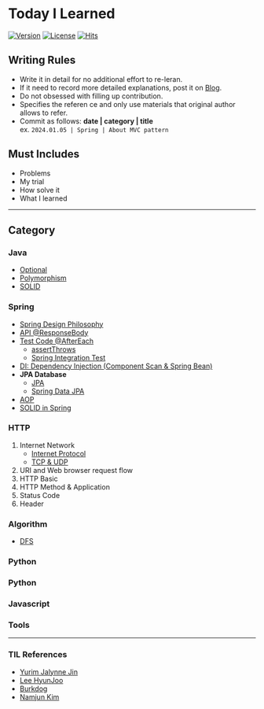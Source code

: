 # Today I Learned

[![Version](https://img.shields.io/badge/version-2024.1.5-red.svg)](./CHANGELOG)  [![License](https://img.shields.io/github/license/mashape/apistatus.svg)](./LICENSE)  [![Hits](https://hits.seeyoufarm.com/api/count/incr/badge.svg?url=https://github.com/yeong-hwan/TIL)](https://hits.seeyoufarm.com/)

## Writing Rules

* Write it in detail for no additional effort to re-leran.
* If it need to record more detailed explanations, post it on [Blog](link).
* Do not obsessed with filling up contribution.
* Specifies the referen ce and only use materials that original author allows to refer.
* Commit as follows: __date | category | title__  
ex. `2024.01.05 | Spring | About MVC pattern`

## Must Includes
- Problems
- My trial
- How solve it
- What I learned

--- 

## Category

### Java
- [Optional](Java/optional.md)
- [Polymorphism](Java/polymorphism.md)
- [SOLID](Java/solid.md)

### Spring
- [Spring Design Philosophy](Spring/spring_design_philosophy.md)
- [API @ResponseBody](Spring/api.md)
- [Test Code @AfterEach](Spring/test.md)
    - [assertThrows](Spring/assert_throws.md)
    - [Spring Integration Test](Spring/spring_integration_test.md)
- [DI: Dependency Injection (Component Scan & Spring Bean)](Spring/dependency_injection.md)
- **JPA Database**
    - [JPA](Spring/jpa.md)
    - [Spring Data JPA](Spring/spring_data_jpa.md)
- [AOP](Spring/aop.md)
- [SOLID in Spring](Spring/solid_in_spirng.md)

### HTTP
1. Internet Network
    - [Internet Protocol](Http/internet_protocol.md)
    - [TCP & UDP](Http/tcp.md)
2. URI and Web browser request flow
3. HTTP Basic
4. HTTP Method & Application
5. Status Code 
6. Header


### Algorithm
- [DFS](Algorithm/dfs.md)

### Python
### Python
### Javascript
### Tools
<!-- 
### Seminar & Conference

* [[2017.11.16] okky 미니 세미나 - 비전공 학원출신 SI 개발자, 유명 스타트업 들어간 ssul](https://github.com/namjunemy/TIL/blob/master/SeminarAndConference/20171116_okky_mini_seminar_woowahan_bros_lee.md)
* [[2018.02.27] okky 미니 세미나 - IT 회사 탐방기, 닭집 CEO보단 개발자](https://github.com/namjunemy/TIL/blob/master/SeminarAndConference/20180227_okky_mini_seminar_hwang_whosoon.md)
* [[2018.03.29] okky 미니 세미나 - 유명 IT 기업 입사 도전 성공기](https://github.com/namjunemy/TIL/blob/master/SeminarAndConference/20180329_okky_mini_seminar_kakao_leekyoungil_feedback_ok.md)
* [[2018.04.18] 2018 aws summit seoul](https://github.com/namjunemy/TIL/blob/master/SeminarAndConference/20180418_aws_summit_seoul.md)
* [[2018.09.11] 사내 세미나 - 협업의 육하원칙](https://github.com/namjunemy/TIL/blob/master/SeminarAndConference/20180911_agile_seminar.md)
* [[2019.04.18] 2019 aws summit seoul](https://github.com/namjunemy/TIL/blob/master/SeminarAndConference/20190418_aws_summit_2019.md)
* [[2019.09.26] 우아한 스프링 배치](https://github.com/namjunemy/TIL/blob/master/SeminarAndConference/20190926_spring_batch.md)
* [[2019.10.18] Kafka Conference Seoul 2019](https://github.com/namjunemy/TIL/blob/master/SeminarAndConference/20191018_kafka_conference_seoul.md)
* [[2019.11.21] 우아한 레디스]( https://github.com/namjunemy/TIL/blob/master/SeminarAndConference/20191121_redis.md )
* [[2019.11.27] NHN FORWARD 2019 후기](https://github.com/namjunemy/TIL/blob/master/SeminarAndConference/20191127_nhnforward.md)
* [[2020.02.11] Google BigQuery](https://github.com/namjunemy/TIL/blob/master/SeminarAndConference/20200211_bigquery.md)
* [교육자 자바지기님의 토크&세미나](https://github.com/namjunemy/TIL/blob/master/SeminarAndConference/javajigi_seminar.md)

### Java

* [개발하면서 마주한 자주 사용되는 팁 & 문제 해결 노트](https://github.com/namjunemy/TIL/blob/master/Java/tips.md)
* [DI(Dependency Injection)를 이용한 빈 의존성 관리](https://github.com/namjunemy/TIL/blob/master/Java/dependency_injection_for_bean_management.md)
* [12장. 멀티 스레드](https://github.com/namjunemy/TIL/blob/master/Java/thisisjava_12_multi_thread.md)
* [13장. 제네릭](https://github.com/namjunemy/TIL/blob/master/Java/thisisjava_13_generic.md)
* [14장. 람다식](https://github.com/namjunemy/TIL/blob/master/Java/thisisjava_14_lambda.md)
* [15장. 컬렉션](https://github.com/namjunemy/TIL/blob/master/Java/thisisjava_15_collection.md)
* [16장. 스트림과 병렬처리](https://github.com/namjunemy/TIL/blob/master/Java/thisisjava_16_stream_parallel_processing.md)
* [개발서버에 소스코드를 배포하는 과정에 대한 자동화](https://github.com/namjunemy/TIL/blob/master/Java/source_code_deploy_automation.md)
* [Java Logging Framework, LOGBack](https://github.com/namjunemy/TIL/blob/master/Java/logging_framework.md)
* [Ehcache Configuration](https://github.com/namjunemy/TIL/blob/master/Java/ehcache_config.md)

### JPA

* [JPA의 트랜잭션 범위의 영속성 컨텍스트 전략, 스프링이 엔티티매니저의 Thread-safe를 보장하는 방법](https://github.com/namjunemy/TIL/blob/master/Jpa/transaction_persistence_context.md)

* 자바 ORM 표준 JPA 프로그래밍 - 기본편
    * [01. SQL 중심적인 개발의 문제점](https://github.com/namjunemy/TIL/blob/master/Jpa/inflearn/01_sql_centric_problem.md)
    * [02. JPA 소개](https://github.com/namjunemy/TIL/blob/master/Jpa/inflearn/02_jpa_intro.md)
    * [03. JPA 시작하기(프로젝트 생성, 애플리케이션 개발), JPQL 소개](https://github.com/namjunemy/TIL/blob/master/Jpa/inflearn/03_jpa_start_hello_application.md)
    * [04. 영속성 컨텍스트](https://github.com/namjunemy/TIL/blob/master/Jpa/inflearn/04_persistence_context.md)
    * [05. 엔티티 매핑(객체와 테이블, 필드와 컬럼, 기본키 매핑)](https://github.com/namjunemy/TIL/blob/master/Jpa/inflearn/05_entity_mapping.md)
    * [06. 연관관계 매핑 기초(단방향, 양방향 매핑 이론, 연관관계의 주인)](https://github.com/namjunemy/TIL/blob/master/Jpa/inflearn/06_relational_mapping.md)
    * [07. 다양한 연관관계 매핑(@ManyToOne, @OneToMany, @OneToOne, @OneToMany)](https://github.com/namjunemy/TIL/blob/master/Jpa/inflearn/07_various_relational_mapping.md)
    * [08. 고급 매핑(상속관계 매핑, @MappedSuperclass)](https://github.com/namjunemy/TIL/blob/master/Jpa/inflearn/08_advanced_mapping.md)
    * [09. 프록시, 즉시로딩과 지연로딩, 영속성 전이와 고아 객체](https://github.com/namjunemy/TIL/blob/master/Jpa/inflearn/09_proxy_and_relation_managing.md)
    * [10. 값 타입, 임베디드 타입, 값 타입 컬렉션](https://github.com/namjunemy/TIL/blob/master/Jpa/inflearn/10_value_type.md)
    * [11. JPQL 객체 지향 쿼리 언어 - 기본(프로젝션, 페이징, 조인, 서브쿼리, 타입 표현, 조건식, 함수)](https://github.com/namjunemy/TIL/blob/master/Jpa/inflearn/11_jpql.md)
    * [12. JPQL 객체 지향 쿼리 언어 - 중급(경로표현식, 페치조인, 다형성쿼리,  Named 쿼리, 벌크 연산)](https://github.com/namjunemy/TIL/blob/master/Jpa/inflearn/12_jpql2.md)
    * [99. 단계별 실전 예제](https://github.com/namjunemy/TIL/blob/master/Jpa/inflearn/99_practical_example.md)
    
* T아카데미 토크온 세미나
    * [01. SQL 중심적인 개발의 문제점과 JPA 소개](<https://github.com/namjunemy/TIL/blob/master/Jpa/tacademy/01_jpa_basic_intro.md>)
    * [02. JPA 기초와 매핑](<https://github.com/namjunemy/TIL/blob/master/Jpa/tacademy/02_jpa_basic_mapping.md>)
    * [03. JPA 필드와 컬럼 매핑](<https://github.com/namjunemy/TIL/blob/master/Jpa/tacademy/03_jpa_field_column_mapping.md>)
    * [04. JPA 연관관계 매핑 이론 - 단방향 매핑, 양방향 매핑](<https://github.com/namjunemy/TIL/blob/master/Jpa/tacademy/04_jpa_relational_mapping.md>)
    * [05. JPA 영속성 컨텍스트, 프록시와 Lazy Loding](<https://github.com/namjunemy/TIL/blob/master/Jpa/tacademy/05_jpa_persistence_context.md>)
    * [06. JPA 객체지향 쿼리, JPQL](<https://github.com/namjunemy/TIL/blob/master/Jpa/tacademy/06_jpa_query.md>)
    * [07. Spring Data JPA와 QueryDSL 이해, 실무 경험 공유](https://github.com/namjunemy/TIL/blob/master/Jpa/tacademy/07_spring_data_jpa.md)

### Spring Boot

* [[스프링 부트 개념과 활용] 1. 스프링 부트 시작하기](https://github.com/namjunemy/TIL/blob/master/SpringBoot/01_springboot_intro.md)
* [[스프링 부트 개념과 활용] 2. 스프링 부트 원리](https://github.com/namjunemy/TIL/blob/master/SpringBoot/02_springboot_principle.md)
* [[스프링 부트 개념과 활용] 3. 스프링 부트 활용](https://github.com/namjunemy/TIL/blob/master/SpringBoot/03_springboot_utilization.md)
* [[스프링 부트 개념과 활용] 4. 스프링 MVC](https://github.com/namjunemy/TIL/blob/master/SpringBoot/04_springboot_spring_web_mvc.md)
* [[스프링 부트 개념과 활용] 5. 스프링 데이터](https://github.com/namjunemy/TIL/blob/master/SpringBoot/05_springboot_spring_data.md)

### Spring

* [Spring 5 레시피 - 스프링 코어](https://github.com/namjunemy/TIL/blob/master/Spring/spring_5_recipes_2_spring_core.md)

- [스프링 프레임워크 핵심 기술](https://github.com/namjunemy/TIL/blob/master/Spring/spring_framework_core.md)
- [1. 스프링이란?](https://github.com/namjunemy/TIL/blob/master/Spring/what_is_spring.md)
- [2. 프로젝트 만들기](https://github.com/namjunemy/TIL/blob/master/Spring/create_spring_project.md)
- [3,4. Dependency Injection](https://github.com/namjunemy/TIL/blob/master/Spring/dependency_injection.md)
- [5. DI 활용](https://github.com/namjunemy/TIL/blob/master/Spring/dependency_injection_uses.md)
- [6. DI 설정 방법(xml, java)](https://github.com/namjunemy/TIL/blob/master/Spring/how_to_set_up_DI.md)
- [7. 생명주기와 범위(Life Cycle, Scope)](https://github.com/namjunemy/TIL/blob/master/Spring/lifecycle_and_scope.md)
- [8. 외부 파일을 이용한 스프링 설정(Environment, Properties, Profile)](https://github.com/namjunemy/TIL/blob/master/Spring/settings_using_external_files.md)
- [9,10. Spring AOP(Aspect Oriented Programming)](https://github.com/namjunemy/TIL/blob/master/Spring/aspect_oriented_programming.md)
- [11. Spring MVC basic](https://github.com/namjunemy/TIL/blob/master/Spring/mvc_basic.md)
- [12. MVC Controller](https://github.com/namjunemy/TIL/blob/master/Spring/mvc_controller.md)
- [13. MVC Form Data](https://github.com/namjunemy/TIL/blob/master/Spring/mvc_form_data.md)
- [14. @RequestMapping Parameter](https://github.com/namjunemy/TIL/blob/master/Spring/request_mapping_parameter.md)
- [15. Form 데이터 값 검증](https://github.com/namjunemy/TIL/blob/master/Spring/form_data_validation.md)
- [16. 스프링 MVC 게시판1(프로젝트 설계, DB 구축)](https://github.com/namjunemy/TIL/blob/master/Spring/spring_mvc_board_1.md)
- [17. 스프링 MVC 게시판2(패키지 구성, Controller, list page)](https://github.com/namjunemy/TIL/blob/master/Spring/spring_mvc_board_2.md)
- [18. 스프링 MVC 게시판3(리스트 조회, 게시물 등록, 상세조회)](https://github.com/namjunemy/TIL/blob/master/Spring/spring_mvc_board_3.md)
- [19. 스프링 MVC 게시판(게시물 수정, 게시물 삭제)](https://github.com/namjunemy/TIL/blob/master/Spring/spring_mvc_board_4.md)
- [20. 스프링 MVC 게시판(댓글 등록)](https://github.com/namjunemy/TIL/blob/master/Spring/spring_mvc_board_5.md)
- [21. 스프링 JDBC](https://github.com/namjunemy/TIL/blob/master/Spring/spring_jdbc.md)
- [22. 트랜잭션1(개념 및 사용 방법)](https://github.com/namjunemy/TIL/blob/master/Spring/transaction_1.md)
- [23. 트랜잭션2(TransactionTemplate, 복수 트랜잭션 처리)](https://github.com/namjunemy/TIL/blob/master/Spring/transaction_2.md)
- [24. 트랜잭션3(트랜잭션 전파 속성)](https://github.com/namjunemy/TIL/blob/master/Spring/transaction_3.md)
- [25. Security1(보안 관련 설정, 라이브러리 추가)](https://github.com/namjunemy/TIL/blob/master/Spring/security_1.md)
- [26. Security2(로그인 페이지 생성 및 연동, 기능 추가)](https://github.com/namjunemy/TIL/blob/master/Spring/security_2.md)
- [27. Security3(보안 관련 taglibs 사용법)](https://github.com/namjunemy/TIL/blob/master/Spring/security_3.md)
- [28. Mybatis1(기본 설정)](https://github.com/namjunemy/TIL/blob/master/Spring/mybatis_1.md)
- [29. Mybatis2(리스트 출력)](https://github.com/namjunemy/TIL/blob/master/Spring/mybatis_2.md)
- [30. Mybatis1(글 작성 및 삭제, 마무리)](https://github.com/namjunemy/TIL/blob/master/Spring/mybatis_3.md)

### Database

* [database의 본질](https://github.com/namjunemy/TIL/blob/master/Database/Database_Intro_Opentutorials.md)
* [MySQL 01 - Intro](https://github.com/namjunemy/TIL/blob/master/Database/MySQL_01.md)
* [MySQL 02 - CRUD](https://github.com/namjunemy/TIL/blob/master/Database/MySQL_02.md)
* [MySQL 03 - 관계형 데이터베이스의 필요성과 JOIN](https://github.com/namjunemy/TIL/blob/master/Database/MySQL_03.md)
* [Windows10 환경에서 Mysql-5.7.19 설치 및 세팅 가이드](https://github.com/namjunemy/TIL/blob/master/Database/MySQL-5.7.19_Installation_Guide.md)
* [MySQL 사용자 계정 추가/삭제, 권한 제어](https://github.com/namjunemy/TIL/blob/master/Database/MySQL_User_Create_Remove_Grant_Revoke.md)
* [MySQL CURRENT_TIMESTAMP(vs Oracle SYSDATE)](https://github.com/namjunemy/TIL/blob/master/Database/MySQL_CURRENT_TIMESTAMP.md)
* [ORACLE_sequence_in_MySQL](https://github.com/namjunemy/TIL/blob/master/Database/ORACLE_sequence_in_MySQL.md)
* [MySQL unique index vs index](https://github.com/namjunemy/TIL/blob/master/Database/MySQL_UniqueIndex_Index.md)

### Node.js

* [[Node API 서버] Hello Nodejs](https://github.com/namjunemy/TIL/blob/master/Node.js/node_api_server_hello_node.md)
* [[Node API 서버] Express basic](https://github.com/namjunemy/TIL/blob/master/Node.js/node_api_server_express_basic.md)
* [[Node API 서버] NPM](https://github.com/namjunemy/TIL/blob/master/Node.js/node_api_server_npm.md)
* [[Node API 서버] REST API(첫번째 API 만들기)](https://github.com/namjunemy/TIL/blob/master/Node.js/node_api_server_rest_api.md)
* [[Node API 서버] 테스트 주도 개발(mocha, should, supertest)](https://github.com/namjunemy/TIL/blob/master/Node.js/node_api_server_test_driven_development.md)
* [[Node API 서버] TDD로 하는 API 서버 개발](https://github.com/namjunemy/TIL/blob/master/Node.js/node_api_server_tdd_api_server.md)
* [[Node API 서버] 코드 리팩토링(라우터, 컨트롤러, 테스트 코드, 테스트 환경 개선)](https://github.com/namjunemy/TIL/blob/master/Node.js/node_api_server_code_refactoring.md)
* [[Node API 서버] ORM DB연동 및 학습 마무리](https://github.com/namjunemy/TIL/blob/master/Node.js/node_api_server_database.md)

### Vue.js

* [Vue를 위한 개발환경 설정](https://github.com/namjunemy/TIL/blob/master/Vue/02_environment_settings.md)
* [Vue 시작하기](https://github.com/namjunemy/TIL/blob/master/Vue/03_vue_getting_started.md)
* [Vue Instance, Lifecycle](https://github.com/namjunemy/TIL/blob/master/Vue/04_vue_instance.md)
* [Vue Components(global, local)](https://github.com/namjunemy/TIL/blob/master/Vue/05_vue_components.md)
* [Vue Component 통신(props, event bus, v-for)](https://github.com/namjunemy/TIL/blob/master/Vue/06_vue_component_communication.md)
* [Vue Router(Nested Router, Named View)](https://github.com/namjunemy/TIL/blob/master/Vue/07_vue_router.md)
* [Vue Resource](https://github.com/namjunemy/TIL/blob/master/Vue/08_vue_resource.md)
* [Vue Template](https://github.com/namjunemy/TIL/blob/master/Vue/09_vue_template.md)
* [Vue Data Binding](https://github.com/namjunemy/TIL/blob/master/Vue/10_vue_data_binding.md)
* [Single File Component(.vue)](https://github.com/namjunemy/TIL/blob/master/Vue/11_single_file_component.md)
* [Vue CLI를 이용한 프로젝트 구성 방법 + Single File Component](https://github.com/namjunemy/TIL/blob/master/Vue/12_vue_development_workflow.md)
* [Vue Loader, 전체 내용 정리](https://github.com/namjunemy/TIL/blob/master/Vue/13_vue_loader.md)
* [Vue.js를 위한 ES6](https://github.com/namjunemy/TIL/blob/master/Vue/es6_for_vuejs.md)
* [Vuex 개요](https://github.com/namjunemy/TIL/blob/master/Vue/14_vuex_intro.md)
* [Vuex의 기술 요소](https://github.com/namjunemy/TIL/blob/master/Vue/15_vuex_element.md)
* [Vuex Helper](https://github.com/namjunemy/TIL/blob/master/Vue/16_vuex_helper.md)

### Git

* [gitignore 파일 생성 및 사용자 규칙 정의](https://github.com/namjunemy/TIL/blob/master/Git/gitignore_file_create_and_customizing.md)

### JavaScript

* [[INSIDE JavaScript] 01. 자바스크립트 기본 개요](https://github.com/namjunemy/TIL/blob/master/JavaScript/01_js_core_concepts.md)
* [[INSIDE JavaScript] 03. 자바스크립트 데이터 타입과 연산자](https://github.com/namjunemy/TIL/blob/master/JavaScript/03_js_data_type_operators.md)

### Design Pattern

* [Strategy Pattern](https://github.com/namjunemy/TIL/blob/master/DesignPattern/01_strategy_pattern.md)
* [Adapter Pattern](https://github.com/namjunemy/TIL/blob/master/DesignPattern/02_adapter_pattern.md)
* [Template Method Pattern](https://github.com/namjunemy/TIL/blob/master/DesignPattern/03_template_method_pattern.md)
* [Factory Method Pattern](https://github.com/namjunemy/TIL/blob/master/DesignPattern/04_factory_method_pattern.md)
* [Singleton Pattern](https://github.com/namjunemy/TIL/blob/master/DesignPattern/05_singleton_pattern.md)
* [Prototype Pattern](https://github.com/namjunemy/TIL/blob/master/DesignPattern/06_prototype_pattern.md)
* [Builder Pattern](https://github.com/namjunemy/TIL/blob/master/DesignPattern/07_builder_pattern.md)
* [Abstract Factory Pattern](https://github.com/namjunemy/TIL/blob/master/DesignPattern/08_abstract_factory_pattern.md)

### Algorithm

- [1-1. 알고리즘의 분석](https://github.com/namjunemy/TIL/blob/master/Algorithm/analysis_of_algorithms.md)
- [2-1. 순환의 개념과 기본 예제 1 - recursion basic](https://github.com/namjunemy/TIL/blob/master/Algorithm/recursion_01.md)
- [2-2. 순환의 개념과 기본 예제 2 - recursive thinking](https://github.com/namjunemy/TIL/blob/master/Algorithm/recursion_02.md)
- [2-3. 순환의 개념과 기본 예제 3 - designing_recursion](https://github.com/namjunemy/TIL/blob/master/Algorithm/recursion_03.md)
- [2-4. Recursion 응용 1 - maze, 미로찾기](https://github.com/namjunemy/TIL/blob/master/Algorithm/recursion_04.md)
- [2-5. Recursion 응용 2 - counting_cells_in_a_blob](https://github.com/namjunemy/TIL/blob/master/Algorithm/recursion_05.md)
- [2-6. Recursion 응용 3 - n queens problem(backtracking)](https://github.com/namjunemy/TIL/blob/master/Algorithm/recursion_06.md)
- [2-7. Recursion 응용 4 - powerset, 멱집합](https://github.com/namjunemy/TIL/blob/master/Algorithm/recursion_07.md)
- [3-1. 기본 정렬 알고리즘(selection, bubble, insertion)](https://github.com/namjunemy/TIL/blob/master/Algorithm/sort_01.md)
- [3-2. Merge Sort(합병정렬)](https://github.com/namjunemy/TIL/blob/master/Algorithm/sort_02.md)
- [3-3. Quick Sort(빠른정렬)](https://github.com/namjunemy/TIL/blob/master/Algorithm/sort_03.md)
- [3-4. Heap Sort(힙정렬)](https://github.com/namjunemy/TIL/blob/master/Algorithm/sort_04.md)
- [3-5. Priority Queue(우선순위 큐)](https://github.com/namjunemy/TIL/blob/master/Algorithm/sort_05.md)
- [3-6. 정렬의 하한(lower bound)](https://github.com/namjunemy/TIL/blob/master/Algorithm/sort_06.md)
- [3-7. Counting Sort - 선형시간 정렬 알고리즘](https://github.com/namjunemy/TIL/blob/master/Algorithm/sort_07.md)
- [3-8. Radix Sort](https://github.com/namjunemy/TIL/blob/master/Algorithm/sort_08.md)
- [3-9. Sorting in Java](https://github.com/namjunemy/TIL/blob/master/Algorithm/sort_09.md)
- [알고리즘을 위한 자바 IO](https://github.com/namjunemy/TIL/blob/master/Algorithm/java_io_for_algorithm.md)
- [4-1. Tree, Binary Tree](https://github.com/namjunemy/TIL/blob/master/Algorithm/binary_search_tree_01.md)
- [4-2. Binary Search Tree - 이진 탐색 트리](https://github.com/namjunemy/TIL/blob/master/Algorithm/binary_search_tree_02.md)
- [5-1. Red Black Tree - 개요](https://github.com/namjunemy/TIL/blob/master/Algorithm/red_black_tree_01.md)
- [5-2. Red Black Tree - INSERT, FIXUP 연산](https://github.com/namjunemy/TIL/blob/master/Algorithm/red_black_tree_02.md)
- [5-3. Red Black Tree - DELETE, FIXUP 연산](https://github.com/namjunemy/TIL/blob/master/Algorithm/red_black_tree_03.md)
- [6-1. Hashing - 개요](https://github.com/namjunemy/TIL/blob/master/Algorithm/hashing_01.md)
- [6-2. Hashing - Hash 함수, Hashing in Java](https://github.com/namjunemy/TIL/blob/master/Algorithm/hashing_02.md)
- [7-1. Graph 01 - 개념과 표현](https://github.com/namjunemy/TIL/blob/master/Algorithm/graph_01.md)
- [7-2. Graph 02 - BFS(Breadth-First Search, 너비우선탐색)](https://github.com/namjunemy/TIL/blob/master/Algorithm/graph_02.md)
- [7-3. Graph 03 - DFS(Depth-First Search, 깊이우선탐색)](https://github.com/namjunemy/TIL/blob/master/Algorithm/graph_03.md)
- [7-4. Graph 04 - DAG(Directed Acycllic Graph)](https://github.com/namjunemy/TIL/blob/master/Algorithm/graph_04.md)
- [8-1. Dynamic Programming 01 - Memoization, Bottom-Up(Fibonacci)](https://github.com/namjunemy/TIL/blob/master/Algorithm/dynamic_programming_01.md)
- [8-2. Dynamic Programming 02 - Metric Path(Recursion -> DP)](https://github.com/namjunemy/TIL/blob/master/Algorithm/dynamic_programming_02.md)
- [8-3. Dynamic Programming 03 - Optimal Substructure](https://github.com/namjunemy/TIL/blob/master/Algorithm/dynamic_programming_03.md)
- [8-4. Dynamic Programming 04 - Matrix Chain Multiplication](https://github.com/namjunemy/TIL/blob/master/Algorithm/dynamic_programming_04.md)
- [8-5. Dynamic Programming 05 - Longest Common Subsequence](https://github.com/namjunemy/TIL/blob/master/Algorithm/dynamic_programming_05.md)
- [8-6. Dynamic Programming 06 - Knapsack Problem](https://github.com/namjunemy/TIL/blob/master/Algorithm/dynamic_programming_06.md)

### Redis

* [Redis on Windows](https://github.com/namjunemy/TIL/blob/master/Redis/redis_on_windows.md)


### Linux

* [CentOS 7](https://github.com/namjunemy/TIL/blob/master/Linux/centos7.md)

### ElasticStack

* [elasticsearch getting started(개념, 설치 및 실행, 클러스터 구축)](https://github.com/namjunemy/TIL/blob/master/ElasticStack/elasticsearch_getting_started.md)
* [elasticsearch relevance(ES의 검색 score 계산 알고리즘)](https://github.com/namjunemy/TIL/blob/master/ElasticStack/elasticsearch_relevance.md)
* [elasticsearch APIs](https://github.com/namjunemy/TIL/blob/master/ElasticStack/elasticsearch_api.md)
* [logstash plugins](https://github.com/namjunemy/TIL/blob/master/ElasticStack/logstash_plugin.md)
* [rhel7.5 기반 elasticsearch cluster 구성 팁](https://github.com/namjunemy/TIL/blob/master/ElasticStack/elasticsearch_cluster_rhel7_tips.md)

### Cloud

* [AWS RDS 기본 설정](https://github.com/namjunemy/TIL/blob/master/Cloud/aws_rds_basic_settings.md)
* [AWS EC2 서버 생성, 접속시 필수 설정](https://github.com/namjunemy/TIL/blob/master/Cloud/aws_ec2_basic_settings.md)
* [AWS EC2 인스턴스 생성하기](https://github.com/namjunemy/TIL/blob/master/Cloud/aws_ec2_create_instance.md)
* [AWS EC2 ssh 원격 접속과 scp를 통한 파일 업로드](https://github.com/namjunemy/TIL/blob/master/Cloud/aws_ec2_connect_and_scp.md)
* [NVIDIA GPU CLOUD 플랫폼](https://github.com/namjunemy/TIL/blob/master/Cloud/nvidia_gpu_cloud.md)
* [NVIDIA GPU CLOUD on AWS(TensorFlow Example)](https://github.com/namjunemy/TIL/blob/master/Cloud/nvidia_gpu_cloud_on_aws.md)
* [NVIDIA GPU Server(Container Environment)](https://github.com/namjunemy/TIL/blob/master/Cloud/nvidia_gpu_server_container_env.md)
* [AWS Lambda와 Serverless Application Model Hands-on Lab](https://github.com/namjunemy/TIL/blob/master/Cloud/aws_serverless.md)

### Python

* [Python Jupyter Notebook on AWS EC2(ubuntu)](https://github.com/namjunemy/TIL/blob/master/Python/python_jupyter_notebook_on_aws_ec2.md)
* [Flask Web Framework on AWS EC2(ubuntu)](https://github.com/namjunemy/TIL/blob/master/Python/python_flask_framework_on_aws_ec2.md)

### Tools

* [gradle 설치 및 프로젝트 생성](https://github.com/namjunemy/TIL/blob/master/Tools/gradle_project_create_windows10_eclipse.md)
* [gradle 프로젝트 이클립스와 연동하기](https://github.com/namjunemy/TIL/blob/master/Tools/gradle_project_eclipse_import.md)
* [jenkins란 무엇인가?](https://github.com/namjunemy/TIL/blob/master/Tools/what_is_jenkins.md)
* [jenkins 설치 및 구동](https://github.com/namjunemy/TIL/blob/master/Tools/jenkins_install_drive.md)
* [jenkins 빌드 환경 구축](https://github.com/namjunemy/TIL/blob/master/Tools/jenkins_build_environment.md)
* [jenkins와 Github 연동하기](https://github.com/namjunemy/TIL/blob/master/Tools/jenkins_gitscm_github.md)
* [jenkins  빌드 실행 및 결과 확인](https://github.com/namjunemy/TIL/blob/master/Tools/jenkins_build_result_view.md)
* [jenkins와 GitHub Webhook을 이용한 자동 빌드 환경 구축](https://github.com/namjunemy/TIL/blob/master/Tools/jenkins_github_hook_trigger_for_gitscm_polling.md)
* [Intellij Settings](https://github.com/namjunemy/TIL/blob/master/Tools/intellij_settings.md)

-->

---

### TIL References
- [Yurim Jalynne Jin](https://github.com/milooy)
- [Lee HyunJoo](https://wayhome25.github.io/)
- [Burkdog](https://github.com/ksu3101)
- [Namjun Kim](https://github.com/namjunemy)

